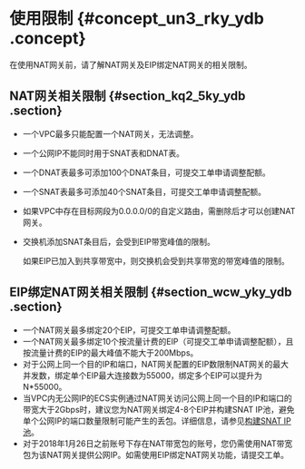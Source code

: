 # 使用限制 {#concept_un3_rky_ydb .concept}

在使用NAT网关前，请了解NAT网关及EIP绑定NAT网关的相关限制。

## NAT网关相关限制 {#section_kq2_5ky_ydb .section}

-   一个VPC最多只能配置一个NAT网关，无法调整。
-   一个公网IP不能同时用于SNAT表和DNAT表。
-   一个DNAT表最多可添加100个DNAT条目，可提交工单申请调整配额。
-   一个SNAT表最多可添加40个SNAT条目，可提交工单申请调整配额。
-   如果VPC中存在目标网段为0.0.0.0/0的自定义路由，需删除后才可以创建NAT网关。
-   交换机添加SNAT条目后，会受到EIP带宽峰值的限制。

    如果EIP已加入到共享带宽中，则交换机会受到共享带宽的带宽峰值的限制。


## EIP绑定NAT网关相关限制 {#section_wcw_yky_ydb .section}

-   一个NAT网关最多绑定20个EIP，可提交工单申请调整配额。
-   一个NAT网关最多绑定10个按流量计费的EIP（可提交工单申请调整配额），且按流量计费的EIP的最大峰值不能大于200Mbps。
-   对于公网上同一个目的IP和端口，NAT网关配置的EIP数限制NAT网关的最大并发数，绑定单个EIP最大连接数为55000，绑定多个EIP可以提升为N\*55000。
-   当VPC内无公网IP的ECS实例通过NAT网关访问公网上同一个目的IP和端口的带宽大于2Gbps时，建议您为NAT网关绑定4-8个EIP并构建SNAT IP池，避免单个公网IP的端口数量限制可能产生的丢包。详细信息，请参见[构建SNAT IP池](https://yq.aliyun.com/articles/533821)。
-   对于2018年1月26日之前账号下存在NAT带宽包的账号，您仍需使用NAT带宽包为该NAT网关提供公网IP。如需使用EIP绑定NAT网关功能，请提交工单。

